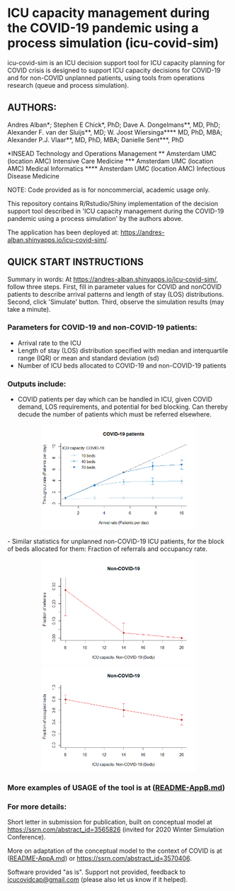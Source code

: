 # ICU capacity management during the COVID-19 pandemic using a process simulation (icu-covid-sim)

icu-covid-sim is an ICU decision support tool for ICU capacity planning for COVID crisis is designed to support ICU capacity decisions for COVID-19 and for non-COVID unplanned patients, using tools from operations research (queue and process simulation).

## AUTHORS: 

Andres Alban*; Stephen E Chick*, PhD; Dave A. Dongelmans**, MD, PhD; Alexander F. van der Sluijs**, MD; W. Joost Wiersinga**** MD, PhD, MBA; Alexander P.J. Vlaar**, MD, PhD, MBA; Danielle Sent***, PhD

 *INSEAD Technology and Operations Management
** Amsterdam UMC (location AMC) Intensive Care Medicine
*** Amsterdam UMC (location AMC) Medical Informatics
**** Amsterdam UMC (location AMC) Infectious Disease Medicine

NOTE: Code provided as is for noncommercial, academic usage only.

This repository contains R/Rstudio/Shiny implementation of the decision support tool described in 'ICU capacity management during the COVID-19 pandemic using a process simulation' by the authors above.

The application has been deployed at: https://andres-alban.shinyapps.io/icu-covid-sim/.

## QUICK START INSTRUCTIONS

Summary in words: At https://andres-alban.shinyapps.io/icu-covid-sim/, follow three steps. First, fill in parameter values for COVID and nonCOVID patients to describe arrival patterns and length of stay (LOS) distributions. Second, click 'Simulate' button. Third, observe the simulation results (may take a minute).

### Parameters for COVID-19 and non-COVID-19 patients:

 - Arrival rate to the ICU
 - Length of stay (LOS) distribution specified with median and interquartile range (IQR) or mean and standard deviation (sd)
 - Number of ICU beds allocated to COVID-19 and non-COVID-19 patients
 
### Outputs include:

- COVID patients per day which can be handled in ICU, given COVID demand, LOS requirements, and potential for bed blocking. Can thereby decude the number of patients which must be referred elsewhere.
<p align="center">
  <img src="Docs/throughput_example.png" width="350" alt="accessibility text">
</p>
- Similar statistics for unplanned non-COVID-19 ICU patients, for the block of beds allocated for them: Fraction of referrals and occupancy rate.
<p align="center">
  <img src="Docs/referrals_example.png" width="350" alt="accessibility text">
  <img src="Docs/occupancy_example.png" width="350" alt="accessibility text">
</p>

### More examples of USAGE of the tool is at ([README-AppB.md](README-AppB.md))

### For more details: 

Short letter in submission for publication, built on conceptual model at https://ssrn.com/abstract_id=3565826 (invited for 2020 Winter Simulation Conference).

More on adaptation of the conceptual model to the context of COVID is at ([README-AppA.md](README-AppA.md)) or https://ssrn.com/abstract_id=3570406.

Software provided "as is". Support not provided, feedback to icucovidcap@gmail.com (please also let us know if it helped).

